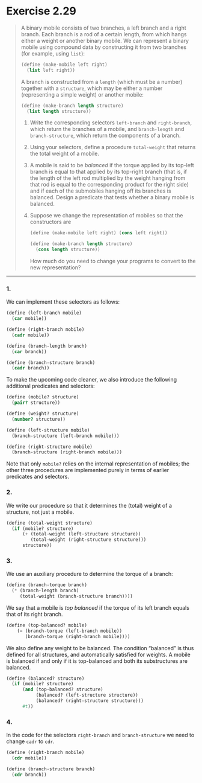 # Exercise 2.29

> A binary mobile consists of two branches, a left branch and a right branch.
> Each branch is a rod of a certain length, from which hangs either a weight or another binary mobile.
> We can represent a binary mobile using compound data by constructing it from two branches (for example, using `list`):
> ```scheme
> (define (make-mobile left right)
>   (list left right))
> ```
> A branch is constructed from a `length` (which must be a number) together with a `structure`, which may be either a number (representing a simple weight) or another mobile:
> ```scheme
> (define (make-branch length structure)
>   (list length structure))
> ```
> 1. Write the corresponding selectors `left-branch` and `right-branch`, which return the branches of a mobile, and `branch-length` and `branch-structure`, which return the components of a branch.
>
> 2. Using your selectors, define a procedure `total-weight` that returns the total weight of a mobile.
>
> 3. A mobile is said to be _balanced_ if the torque applied by its top-left branch is equal to that applied by its top-right branch (that is, if the length of the left rod multiplied by the weight hanging from that rod is equal to the corresponding product for the right side) and if each of the submobiles hanging off its branches is balanced.
>    Design a predicate that tests whether a binary mobile is balanced.
>
> 4. Suppose we change the representation of mobiles so that the constructors are
>    ```scheme
>    (define (make-mobile left right) (cons left right))
>
>    (define (make-branch length structure)
>      (cons length structure))
>    ```
>    How much do you need to change your programs to convert to the new representation?

---



### 1.

We can implement these selectors as follows:
```scheme
(define (left-branch mobile)
  (car mobile))

(define (right-branch mobile)
  (cadr mobile))

(define (branch-length branch)
  (car branch))

(define (branch-structure branch)
  (cadr branch))
```

To make the upcoming code cleaner, we also introduce the following additional predicates and selectors:
```scheme
(define (mobile? structure)
  (pair? structure))

(define (weight? structure)
  (number? structure))

(define (left-structure mobile)
  (branch-structure (left-branch mobile)))

(define (right-structure mobile)
  (branch-structure (right-branch mobile)))
```
Note that only `mobile?` relies on the internal representation of mobiles;
the other three procedures are implemented purely in terms of earlier predicates and selectors.



### 2.

We write our procedure so that it determines the (total) weight of a structure, not just a mobile.
```scheme
(define (total-weight structure)
  (if (mobile? structure)
      (+ (total-weight (left-structure structure))
         (total-weight (right-structure structure)))
      structure))
```



### 3.

We use an auxiliary procedure to determine the torque of a branch:
```scheme
(define (branch-torque branch)
  (* (branch-length branch)
     (total-weight (branch-structure branch))))
```

We say that a mobile is _top balanced_ if the torque of its left branch equals that of its right branch.
```scheme
(define (top-balanced? mobile)
    (= (branch-torque (left-branch mobile))
       (branch-torque (right-branch mobile))))
```

We also define any weight to be balanced.
The condition “balanced” is thus defined for all structures, and automatically satisfied for weights.
A mobile is balanced if and only if it is top-balanced and both its substructures are balanced.
```scheme
(define (balanced? structure)
  (if (mobile? structure)
      (and (top-balanced? structure)
           (balanced? (left-structure structure))
           (balanced? (right-structure structure)))
      #t))
```



### 4.

In the code for the selectors `right-branch` and `branch-structure` we need to change `cadr` to `cdr`.
```scheme
(define (right-branch mobile)
  (cdr mobile))

(define (branch-structure branch)
  (cdr branch))
```
